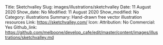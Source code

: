 Title: Sketchvalley
Slug: images/illustrations/sketchvalley
Date: 11 August 2020
Show_date: No
Modified: 11 August 2020
Show_modified: No
Category: illustrations
Summary: Hand-drawn free vector illustration resources
Link: https://sketchvalley.com/
Icon:
Attribution: No
Commercial: Yes
Github_link: https://github.com/melboone/develop_cafe/edit/master/content/images/illustrations/sketchvalley.md